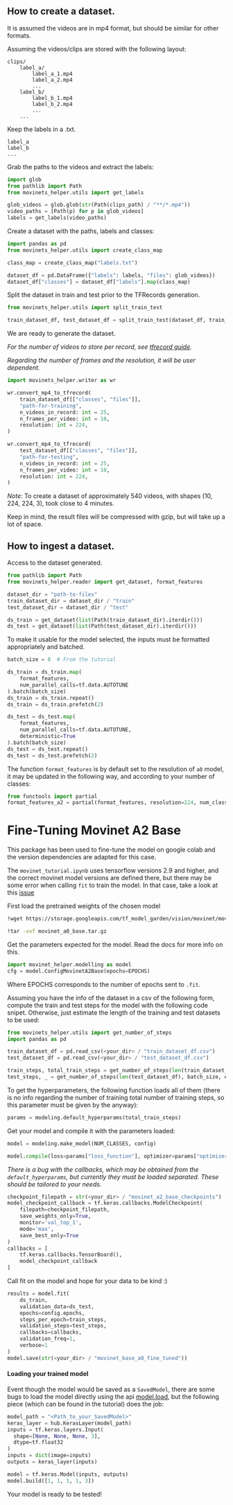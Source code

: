 ## How to create a dataset.

It is assumed the videos are in mp4 format, but should be similar for other formats.

Assuming the videos/clips are stored with the following layout:

```
clips/
    label_a/
        label_a_1.mp4
        label_a_2.mp4
        ...
    label_b/
        label_b_1.mp4
        label_b_2.mp4
        ...
    ...
```

Keep the labels in a .txt.

```
label_a
label_b
...
```

Grab the paths to the videos and extract the labels:

```Python
import glob
from pathlib import Path
from movinets_helper.utils import get_labels

glob_videos = glob.glob(str(Path(clips_path) / "**/*.mp4"))
video_paths = [Path(p) for p in glob_videos]
labels = get_labels(video_paths)
```

Create a dataset with the paths, labels and classes: 

```python
import pandas as pd
from movinets_helper.utils import create_class_map

class_map = create_class_map("labels.txt")

dataset_df = pd.DataFrame({"labels": labels, "files": glob_videos})
dataset_df["classes"] = dataset_df["labels"].map(class_map)
```

Split the dataset in train and test prior to the TFRecords generation.

```python
from movinets_helper.utils import split_train_test

train_dataset_df, test_dataset_df = split_train_test(dataset_df, train_size=0.8)
```

We are ready to generate the dataset.

*For the number of videos to store per record, see [tfrecord guide](https://www.tensorflow.org/tutorials/load_data/tfrecord).*

*Regarding the number of frames and the resolution, it will be user dependent.*

```py
import movinets_helper.writer as wr

wr.convert_mp4_to_tfrecord(
    train_dataset_df[["classes", "files"]],
    "path-for-training",
    n_videos_in_record: int = 25,
    n_frames_per_video: int = 10,
    resolution: int = 224,
)

wr.convert_mp4_to_tfrecord(
    test_dataset_df[["classes", "files"]],
    "path-for-testing",
    n_videos_in_record: int = 25,
    n_frames_per_video: int = 10,
    resolution: int = 224,
)

```

*Note*: To create a dataset of approximately 540 videos,
with shapes (10, 224, 224, 3), took close to 4 minutes.

Keep in mind, the result files will be compressed with gzip,
but will take up a lot of space.

## How to ingest a dataset.

Access to the dataset generated.

```python
from pathlib import Path
from movinets_helper.reader import get_dataset, format_features

dataset_dir = "path-to-files"
train_dataset_dir = dataset_dir / "train"
test_dataset_dir = dataset_dir / "test"

ds_train = get_dataset(list(Path(train_dataset_dir).iterdir()))
ds_test = get_dataset(list(Path(test_dataset_dir).iterdir()))
```

To make it usable for the model selected, the inputs
must be formatted appropriately and batched.

```python
batch_size = 8  # From the tutorial

ds_train = ds_train.map(
    format_features,
    num_parallel_calls=tf.data.AUTOTUNE
).batch(batch_size)
ds_train = ds_train.repeat()
ds_train = ds_train.prefetch(2)

ds_test = ds_test.map(
    format_features,
    num_parallel_calls=tf.data.AUTOTUNE,
    deterministic=True
).batch(batch_size)
ds_test = ds_test.repeat()
ds_test = ds_test.prefetch(2)
```

The function `format_features` is by default set to the resolution of `a0` model, it may be updated in the following way,
and according to your number of classes:

```python
from functools import partial
format_features_a2 = partial(format_features, resolution=224, num_classes=9)
```

# Fine-Tuning Movinet A2 Base

This package has been used to fine-tune the model on google colab and the version dependencies are adapted for this case.

The `movinet_tutorial.ipynb` uses tensorflow versions
2.9 and higher, and the correct movinet model versions are defined there, but there may be some error when calling `fit` to train the model. In that case, take a look at this [issue](https://github.com/tensorflow/models/issues/10590)

First load the pretrained weights of the chosen model

```bash
!wget https://storage.googleapis.com/tf_model_garden/vision/movinet/movinet_a0_base.tar.gz -O movinet_a0_base.tar.gz -q

!tar -xvf movinet_a0_base.tar.gz
```

Get the parameters expected for the model. Read the docs for more info on this.

```python
import movinet_helper.modelling as model
cfg = model.ConfigMovinetA2Base(epochs=EPOCHS)
```

Where EPOCHS corresponds to the number of epochs sent to `.fit`.

Assuming you have the info of the dataset in a csv of the following form, compute the train and test steps for the model with the following code snipet. Otherwise, just estimate the length of the training and test datasets to be used:

```python
from movinets_helper.utils import get_number_of_steps
import pandas as pd

train_dataset_df = pd.read_csv(<your_dir> / "train_dataset_df.csv")
test_dataset_df = pd.read_csv(<your_dir> / "test_dataset_df.csv")

train_steps, total_train_steps = get_number_of_steps(len(train_dataset_df), batch_size, epochs=config.epochs)
test_steps, _ = get_number_of_steps(len(test_dataset_df), batch_size, epochs=config.epochs)
```

To get the hyperparameters, the following function loads all of them (there is no info regarding the number of training total number of training steps, so this parameter must be given by the anyway):

```python
params = modeling.default_hyperparams(total_train_steps)
```

Get your model and compile it with the parameters loaded:

```python
model = modeling.make_model(NUM_CLASSES, config)

model.compile(loss=params["loss_function"], optimizer=params["optimizer"], metrics=params["metrics"])
```

*There is a bug with the callbacks, which may be obtained from the `default_hyperparams`, but currently they must be loaded separated. These should be tailored to your needs.*

```python
checkpoint_filepath = str(<your_dir> / "movinet_a2_base_checkpoints")
model_checkpoint_callback = tf.keras.callbacks.ModelCheckpoint(
    filepath=checkpoint_filepath,
    save_weights_only=True,
    monitor='val_top_1',
    mode='max',
    save_best_only=True
)
callbacks = [
    tf.keras.callbacks.TensorBoard(),
    model_checkpoint_callback
]
```

Call fit on the model and hope for your data to be kind :)

```python
results = model.fit(
    ds_train,
    validation_data=ds_test,
    epochs=config.epochs,
    steps_per_epoch=train_steps,
    validation_steps=test_steps,
    callbacks=callbacks,
    validation_freq=1,
    verbose=1
)
model.save(str(<your_dir> / "movinet_base_a0_fine_tuned"))
```

#### Loading your trained model

Event though the model would be saved as a `SavedModel`, there are some bugs to load the model directly using the api [model.load](https://www.tensorflow.org/api_docs/python/tf/saved_model/load), but the following piece (which can be found in the tutorial) does the job:

```python
model_path = "<Path_to_your_SavedModel>"
keras_layer = hub.KerasLayer(model_path)
inputs = tf.keras.layers.Input(
  shape=[None, None, None, 3],
  dtype=tf.float32
)
inputs = dict(image=inputs)
outputs = keras_layer(inputs)

model = tf.keras.Model(inputs, outputs)
model.build([1, 1, 1, 1, 3])
```

Your model is ready to be tested!

